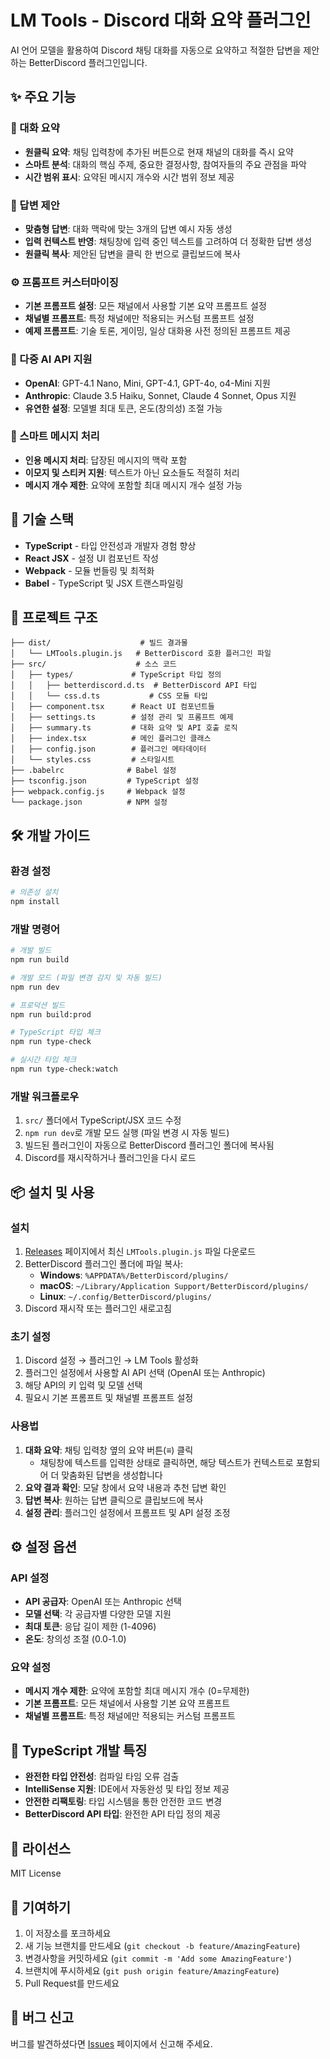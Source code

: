 # LM Tools - Discord 대화 요약 플러그인

AI 언어 모델을 활용하여 Discord 채팅 대화를 자동으로 요약하고 적절한 답변을 제안하는 BetterDiscord 플러그인입니다.

## ✨ 주요 기능

### 🤖 대화 요약
- **원클릭 요약**: 채팅 입력창에 추가된 버튼으로 현재 채널의 대화를 즉시 요약
- **스마트 분석**: 대화의 핵심 주제, 중요한 결정사항, 참여자들의 주요 관점을 파악
- **시간 범위 표시**: 요약된 메시지 개수와 시간 범위 정보 제공

### 💬 답변 제안
- **맞춤형 답변**: 대화 맥락에 맞는 3개의 답변 예시 자동 생성
- **입력 컨텍스트 반영**: 채팅창에 입력 중인 텍스트를 고려하여 더 정확한 답변 생성
- **원클릭 복사**: 제안된 답변을 클릭 한 번으로 클립보드에 복사

### ⚙️ 프롬프트 커스터마이징
- **기본 프롬프트 설정**: 모든 채널에서 사용할 기본 요약 프롬프트 설정
- **채널별 프롬프트**: 특정 채널에만 적용되는 커스텀 프롬프트 설정
- **예제 프롬프트**: 기술 토론, 게이밍, 일상 대화용 사전 정의된 프롬프트 제공

### 🔌 다중 AI API 지원
- **OpenAI**: GPT-4.1 Nano, Mini, GPT-4.1, GPT-4o, o4-Mini 지원
- **Anthropic**: Claude 3.5 Haiku, Sonnet, Claude 4 Sonnet, Opus 지원
- **유연한 설정**: 모델별 최대 토큰, 온도(창의성) 조절 가능

### 🎯 스마트 메시지 처리
- **인용 메시지 처리**: 답장된 메시지의 맥락 포함
- **이모지 및 스티커 지원**: 텍스트가 아닌 요소들도 적절히 처리
- **메시지 개수 제한**: 요약에 포함할 최대 메시지 개수 설정 가능

## 🚀 기술 스택

- **TypeScript** - 타입 안전성과 개발자 경험 향상
- **React JSX** - 설정 UI 컴포넌트 작성
- **Webpack** - 모듈 번들링 및 최적화
- **Babel** - TypeScript 및 JSX 트랜스파일링

## 📁 프로젝트 구조

```
├── dist/                    # 빌드 결과물
│   └── LMTools.plugin.js   # BetterDiscord 호환 플러그인 파일
├── src/                    # 소스 코드
│   ├── types/             # TypeScript 타입 정의
│   │   ├── betterdiscord.d.ts  # BetterDiscord API 타입
│   │   └── css.d.ts           # CSS 모듈 타입
│   ├── component.tsx      # React UI 컴포넌트들
│   ├── settings.ts        # 설정 관리 및 프롬프트 예제
│   ├── summary.ts         # 대화 요약 및 API 호출 로직
│   ├── index.tsx          # 메인 플러그인 클래스
│   ├── config.json        # 플러그인 메타데이터
│   └── styles.css         # 스타일시트
├── .babelrc              # Babel 설정
├── tsconfig.json         # TypeScript 설정
├── webpack.config.js     # Webpack 설정
└── package.json          # NPM 설정
```

## 🛠️ 개발 가이드

### 환경 설정

```bash
# 의존성 설치
npm install
```

### 개발 명령어

```bash
# 개발 빌드
npm run build

# 개발 모드 (파일 변경 감지 및 자동 빌드)
npm run dev

# 프로덕션 빌드
npm run build:prod

# TypeScript 타입 체크
npm run type-check

# 실시간 타입 체크
npm run type-check:watch
```

### 개발 워크플로우

1. `src/` 폴더에서 TypeScript/JSX 코드 수정
2. `npm run dev`로 개발 모드 실행 (파일 변경 시 자동 빌드)
3. 빌드된 플러그인이 자동으로 BetterDiscord 플러그인 폴더에 복사됨
4. Discord를 재시작하거나 플러그인을 다시 로드

## 📦 설치 및 사용

### 설치

1. [Releases](../../releases) 페이지에서 최신 `LMTools.plugin.js` 파일 다운로드
2. BetterDiscord 플러그인 폴더에 파일 복사:
   - **Windows**: `%APPDATA%/BetterDiscord/plugins/`
   - **macOS**: `~/Library/Application Support/BetterDiscord/plugins/`
   - **Linux**: `~/.config/BetterDiscord/plugins/`
3. Discord 재시작 또는 플러그인 새로고침

### 초기 설정

1. Discord 설정 → 플러그인 → LM Tools 활성화
2. 플러그인 설정에서 사용할 AI API 선택 (OpenAI 또는 Anthropic)
3. 해당 API의 키 입력 및 모델 선택
4. 필요시 기본 프롬프트 및 채널별 프롬프트 설정

### 사용법

1. **대화 요약**: 채팅 입력창 옆의 요약 버튼(≡) 클릭
   - 채팅창에 텍스트를 입력한 상태로 클릭하면, 해당 텍스트가 컨텍스트로 포함되어 더 맞춤화된 답변을 생성합니다
2. **요약 결과 확인**: 모달 창에서 요약 내용과 추천 답변 확인
3. **답변 복사**: 원하는 답변 클릭으로 클립보드에 복사
4. **설정 관리**: 플러그인 설정에서 프롬프트 및 API 설정 조정

## ⚙️ 설정 옵션

### API 설정
- **API 공급자**: OpenAI 또는 Anthropic 선택
- **모델 선택**: 각 공급자별 다양한 모델 지원
- **최대 토큰**: 응답 길이 제한 (1-4096)
- **온도**: 창의성 조절 (0.0-1.0)

### 요약 설정
- **메시지 개수 제한**: 요약에 포함할 최대 메시지 개수 (0=무제한)
- **기본 프롬프트**: 모든 채널에서 사용할 기본 요약 프롬프트
- **채널별 프롬프트**: 특정 채널에만 적용되는 커스텀 프롬프트

## 🔧 TypeScript 개발 특징

- **완전한 타입 안전성**: 컴파일 타임 오류 검출
- **IntelliSense 지원**: IDE에서 자동완성 및 타입 정보 제공
- **안전한 리팩토링**: 타입 시스템을 통한 안전한 코드 변경
- **BetterDiscord API 타입**: 완전한 API 타입 정의 제공

## 📄 라이선스

MIT License

## 🤝 기여하기

1. 이 저장소를 포크하세요
2. 새 기능 브랜치를 만드세요 (`git checkout -b feature/AmazingFeature`)
3. 변경사항을 커밋하세요 (`git commit -m 'Add some AmazingFeature'`)
4. 브랜치에 푸시하세요 (`git push origin feature/AmazingFeature`)
5. Pull Request를 만드세요

## 🐛 버그 신고

버그를 발견하셨다면 [Issues](../../issues) 페이지에서 신고해 주세요.
